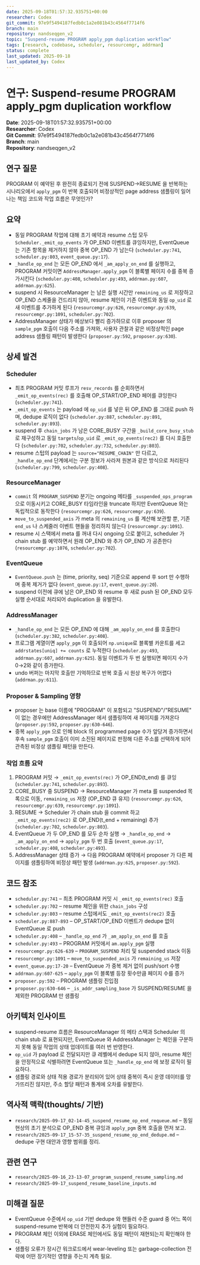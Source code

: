 ```yaml
---
date: 2025-09-18T01:57:32.935751+00:00
researcher: Codex
git_commit: 97e9f5494187fedb0c1a2e081b43c4564f7714f6
branch: main
repository: nandseqgen_v2
topic: "Suspend-resume PROGRAM apply_pgm duplication workflow"
tags: [research, codebase, scheduler, resourcemgr, addrman]
status: complete
last_updated: 2025-09-18
last_updated_by: Codex
---
```


# 연구: Suspend-resume PROGRAM apply_pgm duplication workflow

**Date**: 2025-09-18T01:57:32.935751+00:00  
**Researcher**: Codex  
**Git Commit**: 97e9f5494187fedb0c1a2e081b43c4564f7714f6  
**Branch**: main  
**Repository**: nandseqgen_v2

## 연구 질문
PROGRAM 이 예약된 후 완전히 종료되기 전에 SUSPEND→RESUME 을 반복하는 시나리오에서 `apply_pgm` 이 반복 호출되어 비정상적인 page address 샘플링이 일어나는 책임 코드와 작업 흐름은 무엇인가?

## 요약
- 동일 PROGRAM 작업에 대해 초기 예약과 resume 스텁 모두 `Scheduler._emit_op_events` 가 OP_END 이벤트를 큐잉하지만, EventQueue 는 기존 항목을 제거하지 않아 중복 OP_END 가 남는다 (`scheduler.py:741`, `scheduler.py:803`, `event_queue.py:17`).
- `_handle_op_end` 는 모든 OP_END 에서 `_am_apply_on_end` 를 실행하고, PROGRAM 커밋이면 `AddressManager.apply_pgm` 이 블록별 페이지 수를 중복 증가시킨다 (`scheduler.py:408`, `scheduler.py:493`, `addrman.py:607`, `addrman.py:625`).
- suspend 시 ResourceManager 는 남은 실행 시간만 `remaining_us` 로 저장하고 OP_END 스케줄을 건드리지 않아, resume 체인이 기존 이벤트와 동일 `op_uid` 로 새 이벤트를 추가하게 된다 (`resourcemgr.py:626`, `resourcemgr.py:639`, `resourcemgr.py:1091`, `scheduler.py:702`).
- AddressManager 상태가 예상보다 빨리 증가하므로 이후 proposer 의 `sample_pgm` 호출이 다음 주소를 가져와, 사용자 관찰과 같은 비정상적인 page address 샘플링 패턴이 발생한다 (`proposer.py:592`, `proposer.py:630`).

## 상세 발견

### Scheduler
- 최초 PROGRAM 커밋 루프가 `resv_records` 를 순회하면서 `_emit_op_events(rec)` 를 호출해 OP_START/OP_END 페어를 큐잉한다 (`scheduler.py:741`).
- `_emit_op_events` 는 payload 에 `op_uid` 를 넣은 뒤 OP_END 를 그대로 push 하며, dedupe 로직이 없다 (`scheduler.py:887`, `scheduler.py:891`, `scheduler.py:893`).
- suspend 후 `chain_jobs` 가 남은 CORE_BUSY 구간을 `_build_core_busy_stub` 로 재구성하고 동일 `targets`/`op_uid` 로 `_emit_op_events(rec2)` 를 다시 호출한다 (`scheduler.py:702`, `scheduler.py:732`, `scheduler.py:803`).
- resume 스텁의 payload 는 `source="RESUME_CHAIN"` 만 다르고, `_handle_op_end` 단계에서는 구분 정보가 사라져 원본과 같은 방식으로 처리된다 (`scheduler.py:799`, `scheduler.py:408`).

### ResourceManager
- `commit` 의 `PROGRAM_SUSPEND` 분기는 ongoing 메타를 `_suspended_ops_program` 으로 이동시키고 CORE_BUSY 타임라인을 truncate 하지만 EventQueue 와는 독립적으로 동작한다 (`resourcemgr.py:626`, `resourcemgr.py:639`).
- `move_to_suspended_axis` 가 meta 의 `remaining_us` 를 계산해 보관할 뿐, 기존 `end_us` 나 스케줄러 이벤트 핸들을 정리하지 않는다 (`resourcemgr.py:1091`).
- resume 시 스택에서 meta 를 꺼내 다시 ongoing 으로 붙이고, scheduler 가 chain stub 를 예약하면서 원래 OP_END 와 추가 OP_END 가 공존한다 (`resourcemgr.py:1076`, `scheduler.py:702`).

### EventQueue
- `EventQueue.push` 는 (time, priority, seq) 기준으로 append 후 sort 만 수행하며 중복 제거가 없다 (`event_queue.py:17`, `event_queue.py:20`).
- suspend 이전에 큐에 남은 OP_END 와 resume 후 새로 push 된 OP_END 모두 실행 순서대로 처리되어 duplication 을 유발한다.

### AddressManager
- `_handle_op_end` 는 모든 OP_END 에 대해 `_am_apply_on_end` 를 호출한다 (`scheduler.py:382`, `scheduler.py:408`).
- 프로그램 계열이면 `apply_pgm` 이 호출되어 `np.unique`로 블록별 카운트를 세고 `addrstates[uniq] += counts` 로 누적한다 (`scheduler.py:493`, `addrman.py:607`, `addrman.py:625`). 동일 이벤트가 두 번 실행되면 페이지 수가 0→2와 같이 증가한다.
- undo 버퍼는 마지막 호출만 기억하므로 반복 호출 시 원상 복구가 어렵다 (`addrman.py:611`).

### Proposer & Sampling 영향
- proposer 는 base 이름에 "PROGRAM" 이 포함되고 "SUSPEND"/"RESUME" 이 없는 경우에만 AddressManager 에서 샘플링하여 새 페이지를 가져온다 (`proposer.py:592`, `proposer.py:630-646`).
- 중복 `apply_pgm` 으로 인해 block 의 programmed page 수가 앞당겨 증가하면서 후속 `sample_pgm` 호출이 이미 소진된 페이지로 판정해 다른 주소를 선택하게 되어 관측된 비정상 샘플링 패턴을 만든다.

### 작업 흐름 요약
1. PROGRAM 커밋 → `_emit_op_events(rec)` 가 OP_END(t_end) 를 큐잉 (`scheduler.py:741`, `scheduler.py:893`).
2. CORE_BUSY 중 SUSPEND → ResourceManager 가 meta 를 suspended 목록으로 이동, `remaining_us` 저장 (OP_END 큐 유지) (`resourcemgr.py:626`, `resourcemgr.py:639`, `resourcemgr.py:1091`).
3. RESUME → Scheduler 가 chain stub 을 commit 하고 `_emit_op_events(rec2)` 로 OP_END(t_end + remaining) 추가 (`scheduler.py:702`, `scheduler.py:803`).
4. EventQueue 가 두 OP_END 를 모두 순차 실행 → `_handle_op_end` → `_am_apply_on_end` → `apply_pgm` 두 번 호출 (`event_queue.py:17`, `scheduler.py:408`, `scheduler.py:493`).
5. AddressManager 상태 증가 → 다음 PROGRAM 예약에서 proposer 가 다른 페이지를 샘플링하여 비정상 패턴 발생 (`addrman.py:625`, `proposer.py:592`).

## 코드 참조
- `scheduler.py:741` – 최초 PROGRAM 커밋 시 `_emit_op_events(rec)` 호출
- `scheduler.py:702` – resume 체인을 위한 `chain_jobs` 구성
- `scheduler.py:803` – resume 스텁에서도 `_emit_op_events(rec2)` 호출
- `scheduler.py:887-893` – OP_START/OP_END 이벤트가 dedupe 없이 EventQueue 로 push
- `scheduler.py:408` – `_handle_op_end` 가 `_am_apply_on_end` 를 호출
- `scheduler.py:493` – PROGRAM 커밋에서 `am.apply_pgm` 실행
- `resourcemgr.py:626-639` – `PROGRAM_SUSPEND` 처리 및 suspended stack 이동
- `resourcemgr.py:1091` – `move_to_suspended_axis` 가 `remaining_us` 저장
- `event_queue.py:17-20` – EventQueue 가 중복 제거 없이 push/sort 수행
- `addrman.py:607-625` – `apply_pgm` 이 블록별 등장 횟수만큼 페이지 수를 증가
- `proposer.py:592` – PROGRAM 샘플링 진입점
- `proposer.py:630-646` – `_is_addr_sampling_base` 가 SUSPEND/RESUME 을 제외한 PROGRAM 만 샘플링

## 아키텍처 인사이트
- suspend-resume 흐름은 ResourceManager 의 메타 스택과 Scheduler 의 chain stub 로 표현되지만, EventQueue 와 AddressManager 는 체인을 구분하지 못해 동일 작업의 상태 업데이트를 여러 번 반영한다.
- `op_uid` 가 payload 로 전달되지만 큐 레벨에서 dedupe 되지 않아, resume 체인을 안정적으로 식별하려면 EventQueue 또는 `_handle_op_end` 에 보정 로직이 필요하다.
- 샘플링 경로와 상태 적용 경로가 분리되어 있어 상태 중복이 즉시 운영 데이터를 망가뜨리진 않지만, 주소 할당 패턴과 통계에 오차를 유발한다.

## 역사적 맥락(thoughts/ 기반)
- `research/2025-09-17_02-14-45_suspend_resume_op_end_requeue.md` – 동일 현상의 초기 분석으로 OP_END 중복 큐잉과 `apply_pgm` 중복 호출을 먼저 보고.
- `research/2025-09-17_15-57-35_suspend_resume_op_end_dedupe.md` – dedupe 구현 대안과 영향 범위를 정리.

## 관련 연구
- `research/2025-09-16_23-13-07_program_suspend_resume_sampling.md`
- `research/2025-09-17_suspend_resume_baseline_inputs.md`

## 미해결 질문
- EventQueue 수준에서 `op_uid` 기반 dedupe 와 핸들러 수준 guard 중 어느 쪽이 suspend-resume 반복에 더 안전한지 추가 실험이 필요하다.
- PROGRAM 체인 이외에 ERASE 체인에서도 동일 패턴이 재현되는지 확인해야 한다.
- 샘플링 오류가 장시간 워크로드에서 wear-leveling 또는 garbage-collection 전략에 어떤 장기적인 영향을 주는지 계측 필요.

